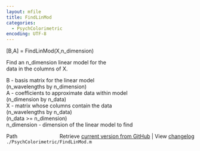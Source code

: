 ```yaml
---
layout: mfile
title: FindLinMod
categories:
  - PsychColorimetric
encoding: UTF-8
---
```


[B,A] = FindLinMod(X,n\_dimension)  

Find an n\_dimension linear model for the  
data in the columns of X.  

B - basis matrix for the linear model  
 (n\_wavelengths by n\_dimension)  
A - coefficients to approximate data within model  
 (n\_dimension by n\_data)  
X - matrix whose columns contain the data  
 (n\_wavelengths by n\_data)  
 (n\_data \>= n\_dimension)  
n\_dimension - dimension of the linear model to find  


<div class="code_header" style="text-align:right;">
  <span style="float:left;">Path&nbsp;&nbsp;</span> <span class="counter">Retrieve <a href=
  "https://raw.github.com/Psychtoolbox-3/Psychtoolbox-3/beta/./PsychColorimetric/FindLinMod.m">current version from GitHub</a> | View <a href=
  "https://github.com/Psychtoolbox-3/Psychtoolbox-3/commits/beta/./PsychColorimetric/FindLinMod.m">changelog</a></span>
</div>
<div class="code">
  <code>./PsychColorimetric/FindLinMod.m</code>
</div>
